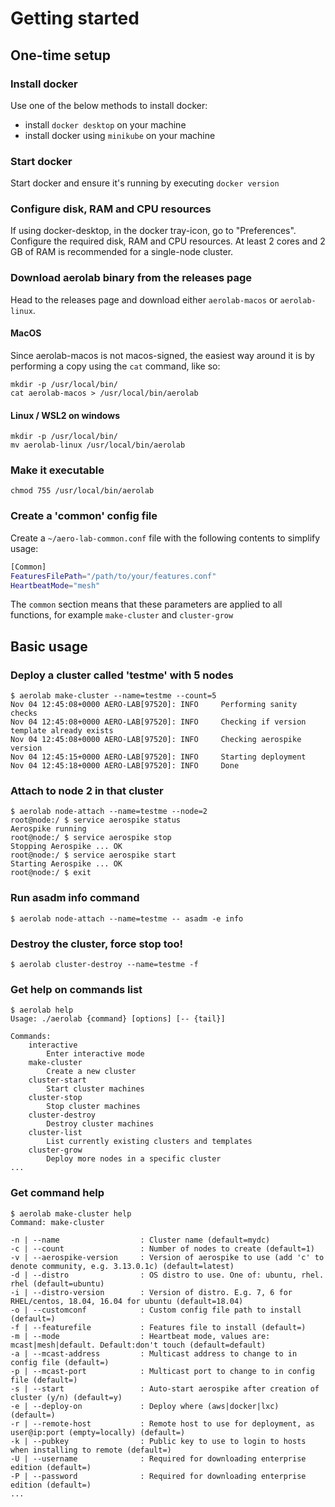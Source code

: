 # Getting started

## One-time setup

### Install docker

Use one of the below methods to install docker:

* install `docker desktop` on your machine
* install docker using `minikube` on your machine

### Start docker

Start docker and ensure it's running by executing `docker version`

### Configure disk, RAM and CPU resources

If using docker-desktop, in the docker tray-icon, go to "Preferences". Configure the required disk, RAM and CPU resources. At least 2 cores and 2 GB of RAM is recommended for a single-node cluster.

### Download aerolab binary from the releases page

Head to the releases page and download either `aerolab-macos` or `aerolab-linux`.

#### MacOS

Since aerolab-macos is not macos-signed, the easiest way around it is by performing a copy using the `cat` command, like so:

```
mkdir -p /usr/local/bin/
cat aerolab-macos > /usr/local/bin/aerolab
```

#### Linux / WSL2 on windows

```
mkdir -p /usr/local/bin/
mv aerolab-linux /usr/local/bin/aerolab
```

### Make it executable

```
chmod 755 /usr/local/bin/aerolab
```

### Create a 'common' config file

Create a `~/aero-lab-common.conf` file with the following contents to simplify usage:

```bash
[Common]
FeaturesFilePath="/path/to/your/features.conf"
HeartbeatMode="mesh"
```

The `common` section means that these parameters are applied to all functions, for example `make-cluster` and `cluster-grow`

## Basic usage

### Deploy a cluster called 'testme' with 5 nodes
```
$ aerolab make-cluster --name=testme --count=5
Nov 04 12:45:08+0000 AERO-LAB[97520]: INFO     Performing sanity checks
Nov 04 12:45:08+0000 AERO-LAB[97520]: INFO     Checking if version template already exists
Nov 04 12:45:08+0000 AERO-LAB[97520]: INFO     Checking aerospike version
Nov 04 12:45:15+0000 AERO-LAB[97520]: INFO     Starting deployment
Nov 04 12:45:18+0000 AERO-LAB[97520]: INFO     Done
```

### Attach to node 2 in that cluster
```
$ aerolab node-attach --name=testme --node=2
root@node:/ $ service aerospike status
Aerospike running
root@node:/ $ service aerospike stop
Stopping Aerospike ... OK
root@node:/ $ service aerospike start
Starting Aerospike ... OK
root@node:/ $ exit
```

### Run asadm info command


```
$ aerolab node-attach --name=testme -- asadm -e info
```

### Destroy the cluster, force stop too!
```
$ aerolab cluster-destroy --name=testme -f
```

### Get help on commands list
```
$ aerolab help
Usage: ./aerolab {command} [options] [-- {tail}]

Commands:
	interactive
		Enter interactive mode
	make-cluster
		Create a new cluster
	cluster-start
		Start cluster machines
	cluster-stop
		Stop cluster machines
	cluster-destroy
		Destroy cluster machines
	cluster-list
		List currently existing clusters and templates
	cluster-grow
		Deploy more nodes in a specific cluster
...
```

### Get command help
```
$ aerolab make-cluster help
Command: make-cluster

-n | --name                	 : Cluster name (default=mydc)
-c | --count               	 : Number of nodes to create (default=1)
-v | --aerospike-version   	 : Version of aerospike to use (add 'c' to denote community, e.g. 3.13.0.1c) (default=latest)
-d | --distro              	 : OS distro to use. One of: ubuntu, rhel. rhel (default=ubuntu)
-i | --distro-version      	 : Version of distro. E.g. 7, 6 for RHEL/centos, 18.04, 16.04 for ubuntu (default=18.04)
-o | --customconf          	 : Custom config file path to install (default=)
-f | --featurefile         	 : Features file to install (default=)
-m | --mode                	 : Heartbeat mode, values are: mcast|mesh|default. Default:don't touch (default=default)
-a | --mcast-address       	 : Multicast address to change to in config file (default=)
-p | --mcast-port          	 : Multicast port to change to in config file (default=)
-s | --start               	 : Auto-start aerospike after creation of cluster (y/n) (default=y)
-e | --deploy-on           	 : Deploy where (aws|docker|lxc) (default=)
-r | --remote-host         	 : Remote host to use for deployment, as user@ip:port (empty=locally) (default=)
-k | --pubkey              	 : Public key to use to login to hosts when installing to remote (default=)
-U | --username            	 : Required for downloading enterprise edition (default=)
-P | --password            	 : Required for downloading enterprise edition (default=)
...
```
